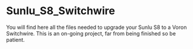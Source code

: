 # Sunlu_S8_Switchwire

You will find here all the files needed to upgrade your Sunlu S8 to a Voron Switchwire. This is an on-going project, far from being finished so be patient. <br />
<br />
